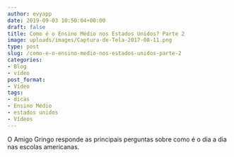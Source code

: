 ```yaml
---
author: evyapp
date: 2019-09-03 10:50:04+00:00
draft: false
title: Como é o Ensino Médio nos Estados Unidos? Parte 2
image: uploads/images/Captura-de-Tela-2017-08-11.png
type: post
slug: /como-e-o-ensino-medio-nos-estados-unidos-parte-2
categories:
- Blog
- vídeo
post_format:
- Vídeo
tags:
- dicas
- Ensino Médio
- estados unidos
- Vídeos
---
```





O Amigo Gringo responde as principais perguntas sobre como é o dia a dia nas escolas americanas.



